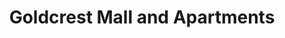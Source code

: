 ---
title: "Goldcrest Mall and Apartments"
url: /lahore/goldcrest-mall-and-apartments/
shop: mall
---